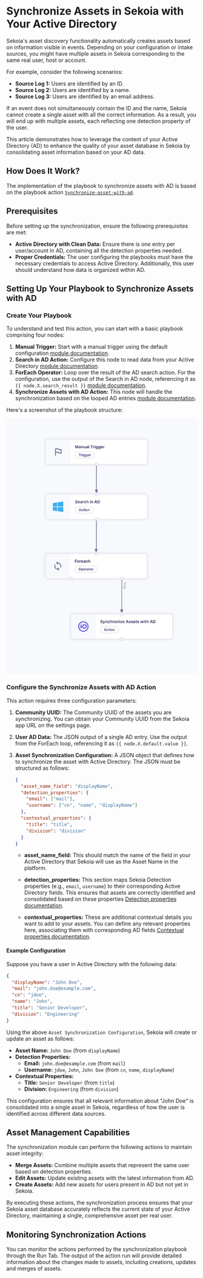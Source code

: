 # Synchronize Assets in Sekoia with Your Active Directory

Sekoia's asset discovery functionality automatically creates assets based on information visible in events. Depending on your configuration or intake sources, you might have multiple assets in Sekoia corresponding to the same real user, host or account. 

For example, consider the following scenarios:
- **Source Log 1:** Users are identified by an ID.
- **Source Log 2:** Users are identified by a name.
- **Source Log 3:** Users are identified by an email address.

If an event does not simultaneously contain the ID and the name, Sekoia cannot create a single asset with all the correct information. As a result, you will end up with multiple assets, each reflecting one detection property of the user.

This article demonstrates how to leverage the content of your Active Directory (AD) to enhance the quality of your asset database in Sekoia by consolidating asset information based on your AD data.

## How Does It Work?

The implementation of the playbook to synchronize assets with AD is based on the playbook action [`Synchronize-asset-with-ad`](../../../integration/action_library/sekoia-io.md#synchronize-assets-with-ad).

## Prerequisites

Before setting up the synchronization, ensure the following prerequisites are met:

- **Active Directory with Clean Data:** Ensure there is one entry per user/account in AD, containing all the detection properties needed.
- **Proper Credentials:** The user configuring the playbooks must have the necessary credentials to access Active Directory. Additionally, this user should understand how data is organized within AD.

## Setting Up Your Playbook to Synchronize Assets with AD

### Create Your Playbook

To understand and test this action, you can start with a basic playbook comprising four nodes:

1. **Manual Trigger:** Start with a manual trigger using the default configuration [module documentation](../../features/automate/triggers.md#manual-trigger-webhook).
2. **Search in AD Action:** Configure this node to read data from your Active Directory [module documentation](../../../integration/action_library/microsoft-active-directory.md#search-in-ad).
3. **ForEach Operator:** Loop over the result of the AD search action. For the configuration, use the output of the Search in AD node, referencing it as `{{ node.X.search_result }}` [module documentation](../../features/automate/operators.md#foreach).
4. **Synchronize Assets with AD Action:** This node will handle the synchronization based on the looped AD entries [module documentation](../../../integration/action_library/sekoia-io.md#synchronize-assets-with-ad).

Here's a screenshot of the playbook structure:

![Playbook SynchronizeAD](../../../assets/operation_center/playbooks/synchronize_with_ad.png)


### Configure the Synchronize Assets with AD Action

This action requires three configuration parameters:

1. **Community UUID:** The Community UUID of the assets you are synchronizing. You can obtain your Community UUID from the Sekoia app URL on the settings page.

2. **User AD Data:** The JSON output of a single AD entry. Use the output from the ForEach loop, referencing it as `{{ node.X.default.value }}`.

3. **Asset Synchronization Configuration:** A JSON object that defines how to synchronize the asset with Active Directory. The JSON must be structured as follows:

    ```json
    {
      "asset_name_field": "displayName",
      "detection_properties": {
        "email": ["mail"],
        "username": ["cn", "name", "displayName"]
      },
      "contextual_properties": {
        "title": "title",
        "division": "division"
      }
    }
    ```

    - **asset_name_field:** This should match the name of the field in your Active Directory that Sekoia will use as the Asset Name in the platform.
    
    - **detection_properties:** This section maps Sekoia Detection properties (e.g., `email`, `username`) to their corresponding Active Directory fields. This ensures that assets are correctly identified and consolidated based on these properties [Detection properties documentation](../../features/collect/assets.md#detection-properties).
    
    - **contextual_properties:** These are additional contextual details you want to add to your assets. You can define any relevant properties here, associating them with corresponding AD fields [Contextual properties documentation](../../features/collect/assets.md#contextual-properties).

#### Example Configuration

Suppose you have a user in Active Directory with the following data:

```json
{
  "displayName": "John Doe",
  "mail": "john.doe@example.com",
  "cn": "jdoe",
  "name": "John",
  "title": "Senior Developer",
  "division": "Engineering"
}
```

Using the above `Asset Synchronization Configuration`, Sekoia will create or update an asset as follows:

- **Asset Name:** `John Doe` (from `displayName`)
- **Detection Properties:**
  - **Email:** `john.doe@example.com` (from `mail`)
  - **Username:** `jdoe`, `John`, `John Doe` (from `cn`, `name`, `displayName`)
- **Contextual Properties:**
  - **Title:** `Senior Developer` (from `title`)
  - **Division:** `Engineering` (from `division`)

This configuration ensures that all relevant information about "John Doe" is consolidated into a single asset in Sekoia, regardless of how the user is identified across different data sources.

## Asset Management Capabilities

The synchronization module can perform the following actions to maintain asset integrity:

- **Merge Assets:** Combine multiple assets that represent the same user based on detection properties.
- **Edit Assets:** Update existing assets with the latest information from AD.
- **Create Assets:** Add new assets for users present in AD but not yet in Sekoia.

By executing these actions, the synchronization process ensures that your Sekoia asset database accurately reflects the current state of your Active Directory, maintaining a single, comprehensive asset per real user.

## Monitoring Synchronization Actions

You can monitor the actions performed by the synchronization playbook through the Run Tab. The output of the action run will provide detailed information about the changes made to assets, including creations, updates and merges of assets.

